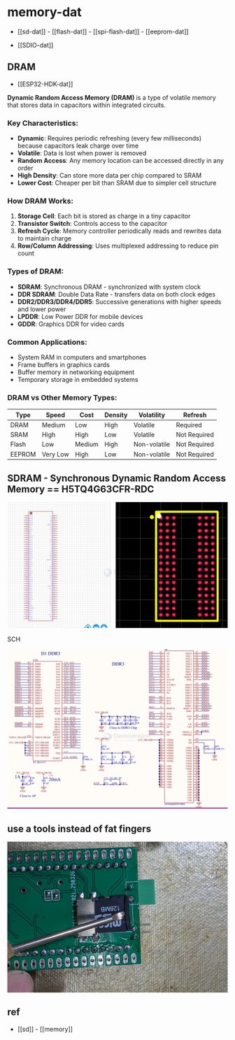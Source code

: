 
# memory-dat

- [[sd-dat]] - [[flash-dat]] - [[spi-flash-dat]] - [[eeprom-dat]]

- [[SDIO-dat]]



## DRAM 

- [[ESP32-HDK-dat]]

**Dynamic Random Access Memory (DRAM)** is a type of volatile memory that stores data in capacitors within integrated circuits.

### Key Characteristics:

- **Dynamic**: Requires periodic refreshing (every few milliseconds) because capacitors leak charge over time
- **Volatile**: Data is lost when power is removed
- **Random Access**: Any memory location can be accessed directly in any order
- **High Density**: Can store more data per chip compared to SRAM
- **Lower Cost**: Cheaper per bit than SRAM due to simpler cell structure

### How DRAM Works:

1. **Storage Cell**: Each bit is stored as charge in a tiny capacitor
2. **Transistor Switch**: Controls access to the capacitor
3. **Refresh Cycle**: Memory controller periodically reads and rewrites data to maintain charge
4. **Row/Column Addressing**: Uses multiplexed addressing to reduce pin count

### Types of DRAM:

- **SDRAM**: Synchronous DRAM - synchronized with system clock
- **DDR SDRAM**: Double Data Rate - transfers data on both clock edges
- **DDR2/DDR3/DDR4/DDR5**: Successive generations with higher speeds and lower power
- **LPDDR**: Low Power DDR for mobile devices
- **GDDR**: Graphics DDR for video cards

### Common Applications:

- System RAM in computers and smartphones
- Frame buffers in graphics cards
- Buffer memory in networking equipment
- Temporary storage in embedded systems

### DRAM vs Other Memory Types:

| Type   | Speed    | Cost   | Density | Volatility   | Refresh      |
| ------ | -------- | ------ | ------- | ------------ | ------------ |
| DRAM   | Medium   | Low    | High    | Volatile     | Required     |
| SRAM   | High     | High   | Low     | Volatile     | Not Required |
| Flash  | Low      | Medium | High    | Non-volatile | Not Required |
| EEPROM | Very Low | High   | Low     | Non-volatile | Not Required |


## SDRAM - Synchronous Dynamic Random Access Memory == H5TQ4G63CFR-RDC

![](2025-08-07-12-42-03.png)

SCH 

![](2025-08-07-12-41-17.png)


## use a tools instead of fat fingers 

![](2025-04-08-17-14-23.png)





## ref 

- [[sd]] - [[memory]]
